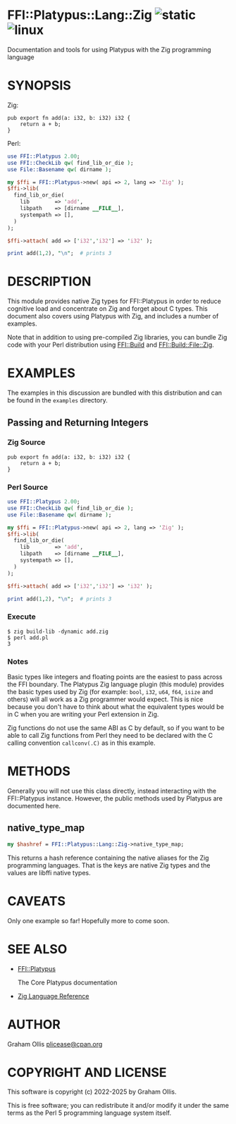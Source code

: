 # FFI::Platypus::Lang::Zig ![static](https://github.com/PerlFFI/FFI-Platypus-Lang-Zig/workflows/static/badge.svg) ![linux](https://github.com/PerlFFI/FFI-Platypus-Lang-Zig/workflows/linux/badge.svg)

Documentation and tools for using Platypus with the Zig programming language

# SYNOPSIS

Zig:

```
pub export fn add(a: i32, b: i32) i32 {
    return a + b;
}
```

Perl:

```perl
use FFI::Platypus 2.00;
use FFI::CheckLib qw( find_lib_or_die );
use File::Basename qw( dirname );

my $ffi = FFI::Platypus->new( api => 2, lang => 'Zig' );
$ffi->lib(
  find_lib_or_die(
    lib        => 'add',
    libpath    => [dirname __FILE__],
    systempath => [],
  )
);

$ffi->attach( add => ['i32','i32'] => 'i32' );

print add(1,2), "\n";  # prints 3
```

# DESCRIPTION

This module provides native Zig types for FFI::Platypus in order to
reduce cognitive load and concentrate on Zig and forget about C types.
This document also covers using Platypus with Zig, and includes a
number of examples.

Note that in addition to using pre-compiled Zig libraries, you can
bundle Zig code with your Perl distribution using [FFI::Build](https://metacpan.org/pod/FFI::Build) and
[FFI::Build::File::Zig](https://metacpan.org/pod/FFI::Build::File::Zig).

# EXAMPLES

The examples in this discussion are bundled with this distribution and
can be found in the `examples` directory.

## Passing and Returning Integers

### Zig Source

```
pub export fn add(a: i32, b: i32) i32 {
    return a + b;
}
```

### Perl Source

```perl
use FFI::Platypus 2.00;
use FFI::CheckLib qw( find_lib_or_die );
use File::Basename qw( dirname );

my $ffi = FFI::Platypus->new( api => 2, lang => 'Zig' );
$ffi->lib(
  find_lib_or_die(
    lib        => 'add',
    libpath    => [dirname __FILE__],
    systempath => [],
  )
);

$ffi->attach( add => ['i32','i32'] => 'i32' );

print add(1,2), "\n";  # prints 3
```

### Execute

```
$ zig build-lib -dynamic add.zig
$ perl add.pl
3
```

### Notes

Basic types like integers and floating points are the easiest to pass
across the FFI boundary.  The Platypus Zig language plugin (this module)
provides the basic types used by Zig (for example: `bool`, `i32`, `u64`,
`f64`, `isize` and others) will all work as a Zig programmer would expect.
This is nice because you don't have to think about what the equivalent types
would be in C when you are writing your Perl extension in Zig.

Zig functions do not use the same ABI as C by default, so if you want
to be able to call Zig functions from Perl they need to be declared
with the C calling convention `callconv(.C)` as in this example.

# METHODS

Generally you will not use this class directly, instead interacting
with the FFI::Platypus instance. However, the public methods used by
Platypus are documented here.

## native\_type\_map

```perl
my $hashref = FFI::Platypus::Lang::Zig->native_type_map;
```

This returns a hash reference containing the native aliases for the
Zig programming languages. That is the keys are native Zig types
and the values are libffi native types.

# CAVEATS

Only one example so far!  Hopefully more to come soon.

# SEE ALSO

- [FFI::Platypus](https://metacpan.org/pod/FFI::Platypus)

    The Core Platypus documentation

- [Zig Language Reference](https://ziglang.org/documentation/master/)

# AUTHOR

Graham Ollis <plicease@cpan.org>

# COPYRIGHT AND LICENSE

This software is copyright (c) 2022-2025 by Graham Ollis.

This is free software; you can redistribute it and/or modify it under
the same terms as the Perl 5 programming language system itself.
